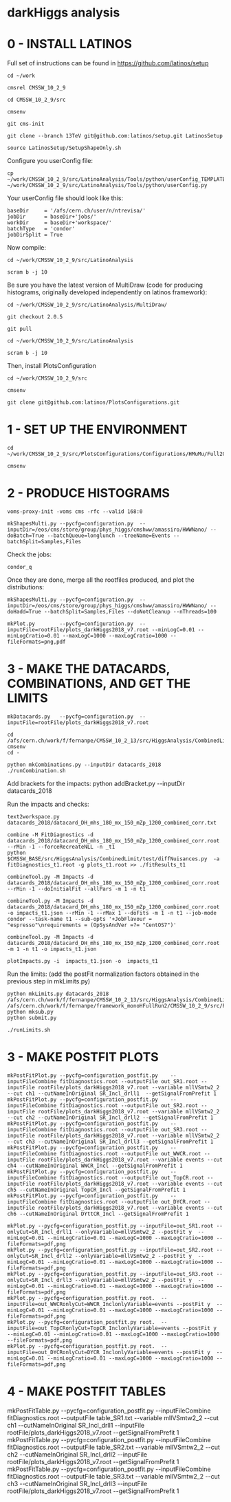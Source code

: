 darkHiggs analysis
======================

# 0 - INSTALL LATINOS

Full set of instructions can be found in https://github.com/latinos/setup

    cd ~/work

    cmsrel CMSSW_10_2_9

    cd CMSSW_10_2_9/src

    cmsenv

    git cms-init

    git clone --branch 13TeV git@github.com:latinos/setup.git LatinosSetup	

    source LatinosSetup/SetupShapeOnly.sh

Configure you userConfig file:

    cp ~/work/CMSSW_10_2_9/src/LatinoAnalysis/Tools/python/userConfig_TEMPLATE.py ~/work/CMSSW_10_2_9/src/LatinoAnalysis/Tools/python/userConfig.py

Your userConfig file should look like this:

    baseDir     = '/afs/cern.ch/user/n/ntrevisa/'
    jobDir      = baseDir+'jobs/'
    workDir     = baseDir+'workspace/'
    batchType   = 'condor'
    jobDirSplit = True

Now compile:

    cd ~/work/CMSSW_10_2_9/src/LatinoAnalysis

    scram b -j 10

Be sure you have the latest version of MultiDraw (code for producing histograms, originally developed independently on latinos framework):

    cd ~/work/CMSSW_10_2_9/src/LatinoAnalysis/MultiDraw/

    git checkout 2.0.5

    git pull

    cd ~/work/CMSSW_10_2_9/src/LatinoAnalysis

    scram b -j 10

Then, install PlotsConfiguration

    cd ~/work/CMSSW_10_2_9/src

    cmsenv

    git clone git@github.com:latinos/PlotsConfigurations.git

# 1 - SET UP THE ENVIRONMENT

    cd ~/work/CMSSW_10_2_9/src/PlotsConfigurations/Configurations/HMuMu/Full2018

    cmsenv

# 2 - PRODUCE HISTOGRAMS
  
    voms-proxy-init -voms cms -rfc --valid 168:0
 
    mkShapesMulti.py --pycfg=configuration.py  --inputDir=/eos/cms/store/group/phys_higgs/cmshww/amassiro/HWWNano/ --doBatch=True --batchQueue=longlunch --treeName=Events --batchSplit=Samples,Files
 
Check the jobs:

    condor_q

Once they are done, merge all the rootfiles produced, and plot the distributions:

    mkShapesMulti.py --pycfg=configuration.py  --inputDir=/eos/cms/store/group/phys_higgs/cmshww/amassiro/HWWNano/ --doHadd=True --batchSplit=Samples,Files --doNotCleanup --nThreads=100
 
    mkPlot.py        --pycfg=configuration.py  --inputFile=rootFile/plots_darkHiggs2018_v7.root --minLogC=0.01 --minLogCratio=0.01 --maxLogC=1000 --maxLogCratio=1000 --fileFormats=png,pdf


# 3 - MAKE THE DATACARDS, COMBINATIONS, AND GET THE LIMITS

    mkDatacards.py   --pycfg=configuration.py  --inputFile=rootFile/plots_darkHiggs2018_v7.root    
    
    cd /afs/cern.ch/work/f/fernanpe/CMSSW_10_2_13/src/HiggsAnalysis/CombinedLimit/	
    cmsenv
    cd -
    
    python mkCombinations.py --inputDir datacards_2018
    ./runCombination.sh


Add brackets for the impacts:
    python addBracket.py --inputDir datacards_2018

Run the impacts and checks:

    text2workspace.py datacards_2018/datacard_DH_mhs_180_mx_150_mZp_1200_combined_corr.txt

    combine -M FitDiagnostics -d datacards_2018/datacard_DH_mhs_180_mx_150_mZp_1200_combined_corr.root --rMin -1 --forceRecreateNLL -n _t1
    python $CMSSW_BASE/src/HiggsAnalysis/CombinedLimit/test/diffNuisances.py  -a fitDiagnostics_t1.root -g plots_t1.root >> ./fitResults_t1 

    combineTool.py -M Impacts -d datacards_2018/datacard_DH_mhs_180_mx_150_mZp_1200_combined_corr.root --rMin -1 --doInitialFit --allPars -m 1 -n t1

    combineTool.py -M Impacts -d datacards_2018/datacard_DH_mhs_180_mx_150_mZp_1200_combined_corr.root -o impacts_t1.json --rMin -1 --rMax 1 --doFits -m 1 -n t1 --job-mode condor --task-name t1 --sub-opts '+JobFlavour = "espresso"\nrequirements = (OpSysAndVer =?= "CentOS7")'

    combineTool.py -M Impacts -d datacards_2018/datacard_DH_mhs_180_mx_150_mZp_1200_combined_corr.root -m 1 -n t1 -o impacts_t1.json

    plotImpacts.py -i  impacts_t1.json -o  impacts_t1

Run the limits: (add the postFit normalization factors obtained in the previous step in mkLimits.py)

    python mkLimits.py datacards_2018 /afs/cern.ch/work/f/fernanpe/CMSSW_10_2_13/src/HiggsAnalysis/CombinedLimit /afs/cern.ch/work/f/fernanpe/framework_monoHFullRun2/CMSSW_10_2_9/src/PlotsConfigurations/Configurations/monoHWW/Full2018_v7_3d/ 
    python mksub.py 
    python submit.py

    ./runLimits.sh



# 3 - MAKE POSTFIT PLOTS

    mkPostFitPlot.py --pycfg=configuration_postfit.py    --inputFileCombine fitDiagnostics.root --outputFile out_SR1.root --inputFile rootFile/plots_darkHiggs2018_v7.root --variable mllVSmtw2_2 --cut ch1 --cutNameInOriginal SR_Incl_drll1  --getSignalFromPrefit 1
    mkPostFitPlot.py --pycfg=configuration_postfit.py    --inputFileCombine fitDiagnostics.root --outputFile out_SR2.root --inputFile rootFile/plots_darkHiggs2018_v7.root --variable mllVSmtw2_2 --cut ch2 --cutNameInOriginal SR_Incl_drll2 --getSignalFromPrefit 1
    mkPostFitPlot.py --pycfg=configuration_postfit.py    --inputFileCombine fitDiagnostics.root --outputFile out_SR3.root --inputFile rootFile/plots_darkHiggs2018_v7.root --variable mllVSmtw2_2 --cut ch3 --cutNameInOriginal SR_Incl_drll3 --getSignalFromPrefit 1
    mkPostFitPlot.py --pycfg=configuration_postfit.py    --inputFileCombine fitDiagnostics.root --outputFile out_WWCR.root --inputFile rootFile/plots_darkHiggs2018_v7.root --variable events --cut ch4 --cutNameInOriginal WWCR_Incl --getSignalFromPrefit 1
    mkPostFitPlot.py --pycfg=configuration_postfit.py    --inputFileCombine fitDiagnostics.root --outputFile out_TopCR.root --inputFile rootFile/plots_darkHiggs2018_v7.root --variable events --cut ch5 --cutNameInOriginal TopCR_Incl --getSignalFromPrefit 1
    mkPostFitPlot.py --pycfg=configuration_postfit.py    --inputFileCombine fitDiagnostics.root --outputFile out_DYCR.root --inputFile rootFile/plots_darkHiggs2018_v7.root --variable events --cut ch6 --cutNameInOriginal DYttCR_Incl --getSignalFromPrefit 1

    mkPlot.py --pycfg=configuration_postfit.py --inputFile=out_SR1.root --onlyCut=SR_Incl_drll1 --onlyVariable=mllVSmtw2_2 --postFit y  --minLogC=0.01 --minLogCratio=0.01 --maxLogC=1000 --maxLogCratio=1000 --fileFormats=pdf,png
    mkPlot.py --pycfg=configuration_postfit.py --inputFile=out_SR2.root --onlyCut=SR_Incl_drll2 --onlyVariable=mllVSmtw2_2 --postFit y  --minLogC=0.01 --minLogCratio=0.01 --maxLogC=1000 --maxLogCratio=1000 --fileFormats=pdf,png
    mkPlot.py --pycfg=configuration_postfit.py --inputFile=out_SR3.root --onlyCut=SR_Incl_drll3 --onlyVariable=mllVSmtw2_2 --postFit y  --minLogC=0.01 --minLogCratio=0.01 --maxLogC=1000 --maxLogCratio=1000 --fileFormats=pdf,png
    mkPlot.py --pycfg=configuration_postfit.py root.  --inputFile=out_WWCRonlyCut=WWCR_InclonlyVariable=events --postFit y  --minLogC=0.01 --minLogCratio=0.01 --maxLogC=1000 --maxLogCratio=1000 --fileFormats=pdf,png
    mkPlot.py --pycfg=configuration_postfit.py root.  --inputFile=out_TopCRonlyCut=TopCR_InclonlyVariable=events --postFit y  --minLogC=0.01 --minLogCratio=0.01 --maxLogC=1000 --maxLogCratio=1000 --fileFormats=pdf,png
    mkPlot.py --pycfg=configuration_postfit.py root.  --inputFile=out_DYCRonlyCut=DYCR_InclonlyVariable=events --postFit y  --minLogC=0.01 --minLogCratio=0.01 --maxLogC=1000 --maxLogCratio=1000 --fileFormats=pdf,png



# 4 - MAKE POSTFIT TABLES

  mkPostFitTable.py --pycfg=configuration_postfit.py    --inputFileCombine fitDiagnostics.root --outputFile table_SR1.txt --variable mllVSmtw2_2 --cut ch1 --cutNameInOriginal SR_Incl_drll1 --inputFile rootFile/plots_darkHiggs2018_v7.root  --getSignalFromPrefit 1
  mkPostFitTable.py --pycfg=configuration_postfit.py    --inputFileCombine fitDiagnostics.root --outputFile table_SR2.txt --variable mllVSmtw2_2 --cut ch2 --cutNameInOriginal SR_Incl_drll2 --inputFile rootFile/plots_darkHiggs2018_v7.root  --getSignalFromPrefit 1
  mkPostFitTable.py --pycfg=configuration_postfit.py    --inputFileCombine fitDiagnostics.root --outputFile table_SR3.txt --variable mllVSmtw2_2 --cut ch3 --cutNameInOriginal SR_Incl_drll3 --inputFile rootFile/plots_darkHiggs2018_v7.root  --getSignalFromPrefit 1

